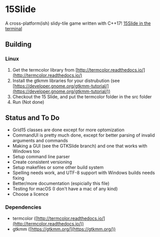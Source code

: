 # 15Slide
A cross-platform(ish) slidy-tile game written with C++17!
[15Slide in the terminal](https://raw.githubusercontent.com/JZJisawesome/15Slide/master/images/15Slide_terminal.png "15Slide in the terminal")
## Building
### Linux
1. Get the termcolor library from [http://termcolor.readthedocs.io/](http://termcolor.readthedocs.io/)
2. Install the gtkmm libraries for your distrubution (see [https://developer.gnome.org/gtkmm-tutorial/](https://developer.gnome.org/gtkmm-tutorial/))
3. Checkout the 15 Slide, and put the termcolor folder in the src folder
5. Run (Not done)
## Status and To Do
* Grid15 classes are done except for more optomization
* CommandUI is pretty much done, except for better parsing of invalid arguments and commands
* Making a GUI (see the GTKSlide branch) and one that works with Windows too
* Setup command line parser
* Create consistent versioning
* Setup makefiles or some other build system
* Spelling needs work, and UTF-8 support with Windows builds needs fixing
* Better/more documentation (espicially this file)
* Testing for macOS (I don't have a mac of any kind)
* Choose a licence
### Dependencies
* termcolor ([http://termcolor.readthedocs.io/](http://termcolor.readthedocs.io/))
* gtkmm ([https://gtkmm.org/](https://gtkmm.org/))
